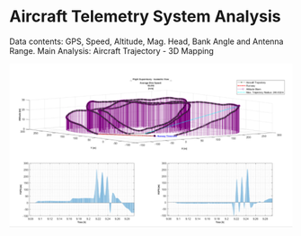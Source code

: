 # Aircraft Telemetry System Analysis
Data contents: GPS, Speed, Altitude, Mag. Head, Bank Angle and Antenna Range. Main Analysis: Aircraft Trajectory - 3D Mapping

<img src="https://github.com/JoaoCioffi/AircraftTelemetrySystem_Analysis/blob/main/Trajectory.png" min-width="600px" max-width="600px" width="600px" align="center" alt="Computador-JulianaIzac">


